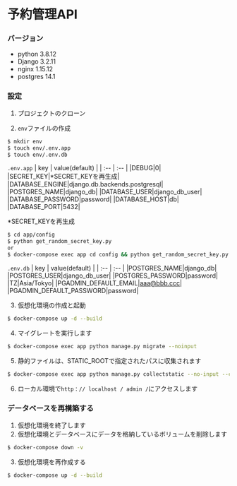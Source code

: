 # 予約管理API
### バージョン
- python 3.8.12
- Django 3.2.11
- nginx 1.15.12
- postgres 14.1

### 設定
1. プロジェクトのクローン

2. `env`ファイルの作成
```zsh
$ mkdir env
$ touch env/.env.app
$ touch env/.env.db
```

`.env.app`
| key | value(default) |
| :-- | :-- |
|DEBUG|0|
|SECRET_KEY|*SECRET_KEYを再生成|
|DATABASE_ENGINE|django.db.backends.postgresql|
|POSTGRES_NAME|django_db|
|DATABASE_USER|django_db_user|
|DATABASE_PASSWORD|password|
|DATABASE_HOST|db|
|DATABASE_PORT|5432|

*SECRET_KEYを再生成
```zsh
$ cd app/config
$ python get_random_secret_key.py
or
$ docker-compose exec app cd config && python get_random_secret_key.py
```

`.env.db`
| key | value(default) |
| :-- | :-- |
|POSTGRES_NAME|django_db|
|POSTGRES_USER|django_db_user|
|POSTGRES_PASSWORD|password|
|TZ|Asia/Tokyo|
|PGADMIN_DEFAULT_EMAIL|aaa@bbb.ccc|
|PGADMIN_DEFAULT_PASSWORD|password|

3. 仮想化環境の作成と起動
```zsh
$ docker-compose up -d --build
```

4. マイグレートを実行します
```zsh
$ docker-compose exec app python manage.py migrate --noinput
```

5. 静的ファイルは、STATIC_ROOTで指定されたパスに収集されます
```zsh
$ docker-compose exec app python manage.py collectstatic --no-input --clear
```

6. ローカル環境で`http：// localhost / admin /`にアクセスします

### データベースを再構築する
1. 仮想化環境を終了します
2. 仮想化環境とデータベースにデータを格納しているボリュームを削除します

```zsh
$ docker-compose down -v
```

3. 仮想化環境を再作成する

```zsh
$ docker-compose up -d --build
```